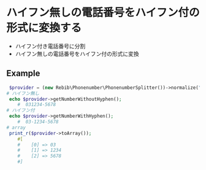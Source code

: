 # ハイフン無しの電話番号をハイフン付の形式に変換する


- ハイフン付き電話番号に分割
- ハイフン無しの電話番号をハイフン付の形式に変換


## Example

```php
 $provider = (new Rebib\Phonenumber\PhonenumberSplitter())->normalize("031-234-5678");
# ハイフン無し
 echo $provider->getNumberWithoutHyphen(); 
    #  031234-5678
# ハイフン付
 echo $provider->getNumberWithHyphen(); 
    #  03-1234-5678
# array
 print_r($provider->toArray());
    #[
    #    [0] => 03
    #    [1] => 1234
    #    [2] => 5678
    #]
```
